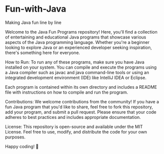 # Fun-with-Java
Making Java fun line by line

Welcome to the Java Fun Programs repository! Here, you'll find a collection of entertaining and educational Java programs that showcase various aspects of the Java programming language. Whether you're a beginner looking to explore Java or an experienced developer seeking inspiration, there's something here for everyone.

How to Run:
To run any of these programs, make sure you have Java installed on your system. You can compile and execute the programs using a Java compiler such as javac and java command-line tools or using an integrated development environment (IDE) like IntelliJ IDEA or Eclipse.

Each program is contained within its own directory and includes a README file with instructions on how to compile and run the program.

Contributions:
We welcome contributions from the community! If you have a fun Java program that you'd like to share, feel free to fork this repository, add your program, and submit a pull request. Please ensure that your code adheres to best practices and includes appropriate documentation.

License:
This repository is open-source and available under the MIT License. Feel free to use, modify, and distribute the code for your own purposes.

Happy coding! 🚀
